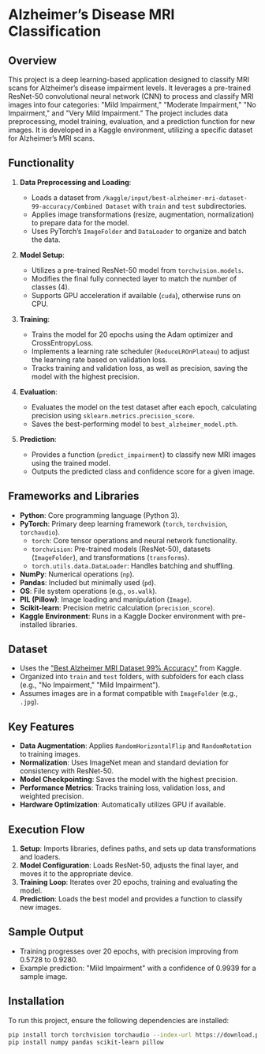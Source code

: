 # Alzheimer’s Disease MRI Classification

## Overview
This project is a deep learning-based application designed to classify MRI scans for Alzheimer’s disease impairment levels. It leverages a pre-trained ResNet-50 convolutional neural network (CNN) to process and classify MRI images into four categories: "Mild Impairment," "Moderate Impairment," "No Impairment," and "Very Mild Impairment." The project includes data preprocessing, model training, evaluation, and a prediction function for new images. It is developed in a Kaggle environment, utilizing a specific dataset for Alzheimer’s MRI scans.

## Functionality
1. **Data Preprocessing and Loading**:
   - Loads a dataset from `/kaggle/input/best-alzheimer-mri-dataset-99-accuracy/Combined Dataset` with `train` and `test` subdirectories.
   - Applies image transformations (resize, augmentation, normalization) to prepare data for the model.
   - Uses PyTorch’s `ImageFolder` and `DataLoader` to organize and batch the data.

2. **Model Setup**:
   - Utilizes a pre-trained ResNet-50 model from `torchvision.models`.
   - Modifies the final fully connected layer to match the number of classes (4).
   - Supports GPU acceleration if available (`cuda`), otherwise runs on CPU.

3. **Training**:
   - Trains the model for 20 epochs using the Adam optimizer and CrossEntropyLoss.
   - Implements a learning rate scheduler (`ReduceLROnPlateau`) to adjust the learning rate based on validation loss.
   - Tracks training and validation loss, as well as precision, saving the model with the highest precision.

4. **Evaluation**:
   - Evaluates the model on the test dataset after each epoch, calculating precision using `sklearn.metrics.precision_score`.
   - Saves the best-performing model to `best_alzheimer_model.pth`.

5. **Prediction**:
   - Provides a function (`predict_impairment`) to classify new MRI images using the trained model.
   - Outputs the predicted class and confidence score for a given image.

## Frameworks and Libraries
- **Python**: Core programming language (Python 3).
- **PyTorch**: Primary deep learning framework (`torch`, `torchvision`, `torchaudio`).
  - `torch`: Core tensor operations and neural network functionality.
  - `torchvision`: Pre-trained models (ResNet-50), datasets (`ImageFolder`), and transformations (`transforms`).
  - `torch.utils.data.DataLoader`: Handles batching and shuffling.
- **NumPy**: Numerical operations (`np`).
- **Pandas**: Included but minimally used (`pd`).
- **OS**: File system operations (e.g., `os.walk`).
- **PIL (Pillow)**: Image loading and manipulation (`Image`).
- **Scikit-learn**: Precision metric calculation (`precision_score`).
- **Kaggle Environment**: Runs in a Kaggle Docker environment with pre-installed libraries.

## Dataset
- Uses the ["Best Alzheimer MRI Dataset 99% Accuracy"](https://www.kaggle.com/datasets/best-alzheimer-mri-dataset-99-accuracy) from Kaggle.
- Organized into `train` and `test` folders, with subfolders for each class (e.g., "No Impairment," "Mild Impairment").
- Assumes images are in a format compatible with `ImageFolder` (e.g., `.jpg`).

## Key Features
- **Data Augmentation**: Applies `RandomHorizontalFlip` and `RandomRotation` to training images.
- **Normalization**: Uses ImageNet mean and standard deviation for consistency with ResNet-50.
- **Model Checkpointing**: Saves the model with the highest precision.
- **Performance Metrics**: Tracks training loss, validation loss, and weighted precision.
- **Hardware Optimization**: Automatically utilizes GPU if available.

## Execution Flow
1. **Setup**: Imports libraries, defines paths, and sets up data transformations and loaders.
2. **Model Configuration**: Loads ResNet-50, adjusts the final layer, and moves it to the appropriate device.
3. **Training Loop**: Iterates over 20 epochs, training and evaluating the model.
4. **Prediction**: Loads the best model and provides a function to classify new images.

## Sample Output
- Training progresses over 20 epochs, with precision improving from 0.5728 to 0.9280.
- Example prediction: "Mild Impairment" with a confidence of 0.9939 for a sample image.

## Installation
To run this project, ensure the following dependencies are installed:
```bash
pip install torch torchvision torchaudio --index-url https://download.pytorch.org/whl/cu118
pip install numpy pandas scikit-learn pillow
